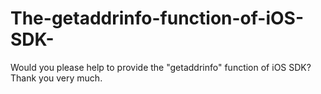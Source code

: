 # The-getaddrinfo-function-of-iOS-SDK-
Would you please help to provide the "getaddrinfo" function of iOS SDK? Thank you very much.
